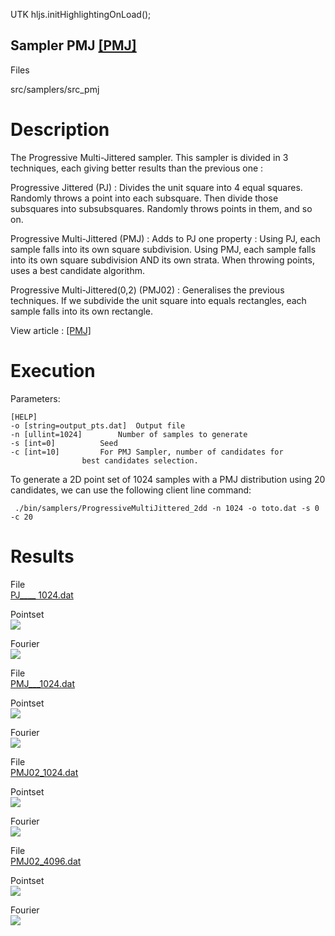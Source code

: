 UTK     hljs.initHighlightingOnLoad();

Sampler PMJ [[PMJ]](https://graphics.pixar.com/library/ProgressiveMultiJitteredSampling/paper.pdf)
----------------------------------------------------------------------------------------------------

Files

src/samplers/src_pmj

Description
===========

The Progressive Multi-Jittered sampler. This sampler is divided in 3 techniques, each giving better results than the previous one :  
  
Progressive Jittered (PJ) : Divides the unit square into 4 equal squares. Randomly throws a point into each subsquare. Then divide those subsquares into subsubsquares. Randomly throws points in them, and so on.  
  
Progressive Multi-Jittered (PMJ) : Adds to PJ one property : Using PJ, each sample falls into its own square subdivision. Using PMJ, each sample falls into its own square subdivision AND its own strata. When throwing points, uses a best candidate algorithm.  
  
Progressive Multi-Jittered(0,2) (PMJ02) : Generalises the previous techniques. If we subdivide the unit square into equals rectangles, each sample falls into its own rectangle.  
  
View article : [[PMJ]](https://graphics.pixar.com/library/ProgressiveMultiJitteredSampling/paper.pdf)

Execution
=========

Parameters:  

	[HELP]
	-o [string=output_pts.dat]	Output file
	-n [ullint=1024]		Number of samples to generate
	-s [int=0]			Seed
	-c [int=10]			For PMJ Sampler, number of candidates for 
					best candidates selection.
			

To generate a 2D point set of 1024 samples with a PMJ distribution using 20 candidates, we can use the following client line command:

     ./bin/samplers/ProgressiveMultiJittered_2dd -n 1024 -o toto.dat -s 0 -c 20 

Results
=======

File  
[PJ____ 1024.dat](data/PMJ/SampleSequences/PJ_1024.dat)

Pointset  
[![](data/PMJ/Images/PJ_1024.png)](data/PMJ/Images/PJ_1024.png)

Fourier  
[![](data/PMJ/Images/PJ_1024-pow.png)](data/PMJ/Images/PJ_1024-pow.png)

File  
[PMJ___1024.dat](data/PMJ/SampleSequences/PMJ_1024.dat)

Pointset  
[![](data/PMJ/Images/PMJ_1024.png)](data/PMJ/Images/PMJ_1024.png)

Fourier  
[![](data/PMJ/Images/PMJ_1024-pow.png)](data/PMJ/Images/PMJ_1024-pow.png)

File  
[PMJ02_1024.dat](data/PMJ/SampleSequences/PMJ02_1024.dat)

Pointset  
[![](data/PMJ/Images/PMJ02_1024.png)](data/PMJ/Images/PMJ02_1024.png)

Fourier  
[![](data/PMJ/Images/PMJ02_1024-pow.png)](data/PMJ/Images/PMJ02_1024-pow.png)

File  
[PMJ02_4096.dat](data/PMJ/SampleSequences/PMJ02_4096.dat)

Pointset  
[![](data/PMJ/Images/PMJ02_4096.png)](data/PMJ/Images/PMJ02_4096.png)

Fourier  
[![](data/PMJ/Images/PMJ02_4096-pow.png)](data/PMJ/Images/PMJ02_4096-pow.png)
